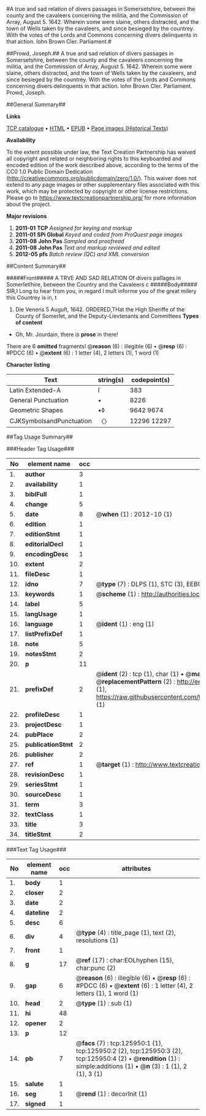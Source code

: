 #A true and sad relation of divers passages in Somersetshire, between the county and the cavaleers concerning the militia, and the Commission of Array, August 5. 1642. Wherein some were slaine, others distracted, and the town of Wells taken by the cavaleers, and since besieged by the countrey. With the votes of the Lords and Commons concerning divers delinquents in that action. Iohn Brown Cler. Parliament.#

##Prowd, Joseph.##
A true and sad relation of divers passages in Somersetshire, between the county and the cavaleers concerning the militia, and the Commission of Array, August 5. 1642. Wherein some were slaine, others distracted, and the town of Wells taken by the cavaleers, and since besieged by the countrey. With the votes of the Lords and Commons concerning divers delinquents in that action. Iohn Brown Cler. Parliament.
Prowd, Joseph.

##General Summary##

**Links**

[TCP catalogue](http://www.ota.ox.ac.uk/tcp/)  • 
[HTML](http://tei.it.ox.ac.uk/tcp/Texts-HTML/free/A91/A91132.html)  • 
[EPUB](http://tei.it.ox.ac.uk/tcp/Texts-EPUB/free/A91/A91132.epub) • 
[Page images (Historical Texts)](https://historicaltexts.jisc.ac.uk/eebo-99873474e)

**Availability**

To the extent possible under law, the Text Creation Partnership has waived all copyright and related or neighboring rights to this keyboarded and encoded edition of the work described above, according to the terms of the CC0 1.0 Public Domain Dedication (http://creativecommons.org/publicdomain/zero/1.0/). This waiver does not extend to any page images or other supplementary files associated with this work, which may be protected by copyright or other license restrictions. Please go to https://www.textcreationpartnership.org/ for more information about the project.

**Major revisions**

1. __2011-01__ __TCP__ *Assigned for keying and markup*
1. __2011-01__ __SPi Global__ *Keyed and coded from ProQuest page images*
1. __2011-08__ __John Pas__ *Sampled and proofread*
1. __2011-08__ __John Pas__ *Text and markup reviewed and edited*
1. __2012-05__ __pfs__ *Batch review (QC) and XML conversion*

##Content Summary##

#####Front#####
A TRVE AND SAD RELATION Of divers paſſages in Somerſetſhire, between the Country and the Cavaleers c
#####Body#####
SIR,I Long to hear from you, in regard I muſt informe you of the great miſery this Countrey is in, t
1. Die Veneris 5 Auguſt, 1642.
ORDERED,THat the High Sheriffe of the County of Somerſet, and the Deputy-Lievtenants and Committees 
**Types of content**

  * Oh, Mr. Jourdain, there is **prose** in there!

There are 6 **omitted** fragments! 
 @__reason__ (6) : illegible (6)  •  @__resp__ (6) : #PDCC (6)  •  @__extent__ (6) : 1 letter (4), 2 letters (1), 1 word (1)

**Character listing**


|Text|string(s)|codepoint(s)|
|---|---|---|
|Latin Extended-A|ſ|383|
|General Punctuation|•|8226|
|Geometric Shapes|▪◊|9642 9674|
|CJKSymbolsandPunctuation|〈〉|12296 12297|

##Tag Usage Summary##

###Header Tag Usage###

|No|element name|occ|attributes|
|---|---|---|---|
|1.|__author__|3||
|2.|__availability__|1||
|3.|__biblFull__|1||
|4.|__change__|5||
|5.|__date__|8| @__when__ (1) : 2012-10 (1)|
|6.|__edition__|1||
|7.|__editionStmt__|1||
|8.|__editorialDecl__|1||
|9.|__encodingDesc__|1||
|10.|__extent__|2||
|11.|__fileDesc__|1||
|12.|__idno__|7| @__type__ (7) : DLPS (1), STC (3), EEBO-CITATION (1), PROQUEST (1), VID (1)|
|13.|__keywords__|1| @__scheme__ (1) : http://authorities.loc.gov/ (1)|
|14.|__label__|5||
|15.|__langUsage__|1||
|16.|__language__|1| @__ident__ (1) : eng (1)|
|17.|__listPrefixDef__|1||
|18.|__note__|5||
|19.|__notesStmt__|2||
|20.|__p__|11||
|21.|__prefixDef__|2| @__ident__ (2) : tcp (1), char (1)  •  @__matchPattern__ (2) : ([0-9\-]+):([0-9IVX]+) (1), (.+) (1)  •  @__replacementPattern__ (2) : http://eebo.chadwyck.com/downloadtiff?vid=$1&page=$2 (1), https://raw.githubusercontent.com/textcreationpartnership/Texts/master/tcpchars.xml#$1 (1)|
|22.|__profileDesc__|1||
|23.|__projectDesc__|1||
|24.|__pubPlace__|2||
|25.|__publicationStmt__|2||
|26.|__publisher__|2||
|27.|__ref__|1| @__target__ (1) : http://www.textcreationpartnership.org/docs/. (1)|
|28.|__revisionDesc__|1||
|29.|__seriesStmt__|1||
|30.|__sourceDesc__|1||
|31.|__term__|3||
|32.|__textClass__|1||
|33.|__title__|3||
|34.|__titleStmt__|2||


###Text Tag Usage###

|No|element name|occ|attributes|
|---|---|---|---|
|1.|__body__|1||
|2.|__closer__|2||
|3.|__date__|2||
|4.|__dateline__|2||
|5.|__desc__|6||
|6.|__div__|4| @__type__ (4) : title_page (1), text (2), resolutions (1)|
|7.|__front__|1||
|8.|__g__|17| @__ref__ (17) : char:EOLhyphen (15), char:punc (2)|
|9.|__gap__|6| @__reason__ (6) : illegible (6)  •  @__resp__ (6) : #PDCC (6)  •  @__extent__ (6) : 1 letter (4), 2 letters (1), 1 word (1)|
|10.|__head__|2| @__type__ (1) : sub (1)|
|11.|__hi__|48||
|12.|__opener__|2||
|13.|__p__|12||
|14.|__pb__|7| @__facs__ (7) : tcp:125950:1 (1), tcp:125950:2 (2), tcp:125950:3 (2), tcp:125950:4 (2)  •  @__rendition__ (1) : simple:additions (1)  •  @__n__ (3) : 1 (1), 2 (1), 3 (1)|
|15.|__salute__|1||
|16.|__seg__|1| @__rend__ (1) : decorInit (1)|
|17.|__signed__|1||
